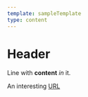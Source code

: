 ```yaml
---
template: sampleTemplate
type: content
---
```


# Header

Line with **content** _in_ it.

An interesting [URL](https://example.org)